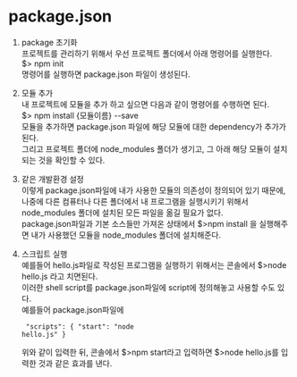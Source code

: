 # package.json
1. package 초기화
<br>프로젝트를 관리하기 위해서 우선 프로젝트 폴더에서 아래 명령어를 실행한다.
<br>$> npm init
<br>명령어를 실행하면 package.json 파일이 생성된다.

2. 모듈 추가
<br>내 프로젝트에 모듈을 추가 하고 싶으면 다음과 같이 명령어를 수행하면 된다.
<br>$> npm install {모듈이름} --save
<br>모듈을 추가하면 package.json 파일에 해당 모듈에 대한 dependency가 추가가 된다.
<br>그리고 프로젝트 폴더에 node_modules 폴더가 생기고, 그 아래 해당 모듈이 설치되는 것을 확인할 수 있다.

3. 같은 개발환경 설정
<br>이렇게 package.json파일에 내가 사용한 모듈의 의존성이 정의되어 있기 때문에, 나중에 다른 컴퓨터나 다른 폴더에서 내 프로그램을 실행시키기 위해서 node_modules 폴더에 설치된 모든 파일을 옮길 필요가 없다. 
<br>package.json파일과 기본 소스들만 가져온 상태에서 $>npm install 을 실행해주면 내가 사용했던 모듈을 node_modules 폴더에 설치해준다.

4. 스크립트 실행
<br>예를들어 hello.js파일로 작성된 프로그램을 실행하기 위해서는 콘솔에서 $>node hello.js 라고 치면된다.
<br>이러한 shell script를 package.json파일에 script에 정의해놓고 사용할 수도 있다.
<br>예를들어 package.json파일에<pre><code>
"scripts": {
    "start": "node hello.js"
}</code></pre>
위와 같이 입력한 뒤, 콘솔에서 $>npm start라고 입력하면 $>node hello.js를 입력한 것과 같은 효과를 낸다.
